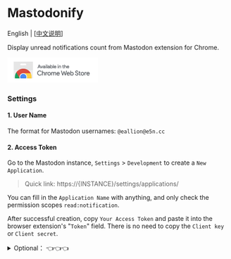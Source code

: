 # Mastodonify

English | [[中文说明](README.cn.md)]

Display unread notifications count from Mastodon extension for Chrome.

[![](assets/ChromeStore.png)](https://chromewebstore.google.com/detail/moemfdcocgppacjkgbjmghhaeadaphdh)

### Settings

#### 1. User Name

The format for Mastodon usernames: `@eallion@e5n.cc`

#### 2. Access Token

Go to the Mastodon instance, `Settings` > `Development` to create a `New Application`.

> Quick link: https://{INSTANCE}/settings/applications/

You can fill in the `Application Name` with anything, and only check the permission scopes `read:notification`.

After successful creation, copy `Your Access Token` and paste it into the browser extension's "`Token`" field. There is no need to copy the `Client key` or `Client secret`.

<details><summary>
Optional： 👈👈👈
</summary>  

#### 3. Instance

Instance domain, e.g., e5n.cc

Note: If you enter the full Mastodon username, there is no need to fill in the `Instance` option, as it will be automatically resolved.

#### 4. Limit

How many notifications to view at a time, default is 100, maximum is 1000. If you haven't encountered SPAM, keeping the default usually meets the needs.

#### 5. Types

Fill in the types below, separated by commas.

- `mention` = Someone mentioned you in their status
- `status` = Someone you enabled notifications for has posted a status
- `reblog` = Someone boosted one of your statuses
- `follow` = Someone followed you
- `follow_request` = Someone requested to follow you
- `favourite` = Someone favourited one of your statuses
- `poll` = A poll you have voted in or created has ended
- `update` = A status you boosted with has been edited
- `admin.sign_up` = Someone signed up (optionally sent to admins)
- `admin.report` = A new report has been filed

#### 6. Exclude Types

Same as above.

#### 7. Request Interval

Default is 300 seconds (5 minutes). Do not set it too fast to avoid being banned.

</details>
